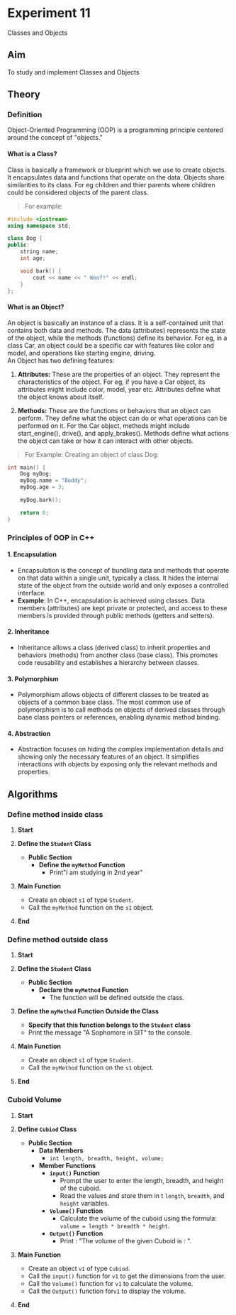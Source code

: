 # Experiment 11
Classes and Objects

## Aim 
To study and implement Classes and Objects

## Theory
### Definition
Object-Oriented Programming (OOP) is a programming principle centered around the concept of "objects."
#### What is a Class?
Class is basically a framework or blueprint which we use to create objects. It encapsulates data and functions that operate on the data. Objects share similarities to its class. For eg children and thier parents where children could be considered objects of the parent class.
> For example:
```cpp
#include <iostream>
using namespace std;

class Dog {
public:
    string name;
    int age;

    void bark() {
        cout << name << " Woof!" << endl;
    }
};

```
#### What is an Object?
An object is basically an instance of a class. It is a self-contained unit that contains both data and methods. The data (attributes) represents the state of the object, while the methods (functions) define its behavior. For eg, in a class Car, an object could be a specific car with features like color and model, and operations like starting engine, driving.
<br>
An Object has two defining features:
1. **Attributes:** These are the properties of an object. They represent the characteristics of the object. For eg, if you have a Car object, its attributes might include color, model, year etc. Attributes define what the object knows about itself.

2. **Methods:** These are the functions or behaviors that an object can perform. They define what the object can do or what operations can be performed on it. For the Car object, methods might include start_engine(), drive(), and apply_brakes(). Methods define what actions the object can take or how it can interact with other objects.
> For Example: Creating an object of class Dog:
```cpp  
int main() {
    Dog myDog;
    myDog.name = "Buddy";
    myDog.age = 3;

    myDog.bark();

    return 0;
}

```

### Principles of OOP in C++

#### 1. Encapsulation
-  Encapsulation is the concept of bundling data and methods that operate on that data within a single unit, typically a class. It hides the internal state of the object from the outside world and only exposes a controlled interface.
- **Example**: In C++, encapsulation is achieved using classes. Data members (attributes) are kept private or protected, and access to these members is provided through public methods (getters and setters).


#### 2. Inheritance
-  Inheritance allows a class (derived class) to inherit properties and behaviors (methods) from another class (base class). This promotes code reusability and establishes a hierarchy between classes.


#### 3. Polymorphism
-  Polymorphism allows objects of different classes to be treated as objects of a common base class. The most common use of polymorphism is to call methods on objects of derived classes through base class pointers or references, enabling dynamic method binding.


#### 4. Abstraction
- Abstraction focuses on hiding the complex implementation details and showing only the necessary features of an object. It simplifies interactions with objects by exposing only the relevant methods and properties.



## Algorithms
### Define method inside class

1. **Start**

2. **Define the `Student` Class**
   - **Public Section**
     - **Define the `myMethod` Function**
       - Print"I am studying in 2nd year"
3. **Main Function**
   - Create an object `s1` of type `Student`.
   - Call the `myMethod` function on the `s1` object.

4. **End**

### Define method outside class
1. **Start**

2. **Define the `Student` Class**
   - **Public Section**
     - **Declare the `myMethod` Function**
       - The function will be defined outside the class.

3. **Define the `myMethod` Function Outside the Class**
   - **Specify that this function belongs to the `Student` class**
   - Print the message "A Sophomore in SIT" to the console.

4. **Main Function**
   - Create an object `s1` of type `Student`.
   - Call the `myMethod` function on the `s1` object.

5. **End**

### Cuboid Volume
1. **Start**

2. **Define `Cubiod` Class**
   - **Public Section**
     - **Data Members**
       - `int length, breadth, height, volume;`
     - **Member Functions**
       - **`input()` Function**
         - Prompt the user to enter the length, breadth, and height of the cuboid.
         - Read the values and store them in t `length`, `breadth`, and `height` variables.
       - **`Volume()` Function**
         - Calculate the volume of the cuboid using the formula: `volume = length * breadth * height`.
       - **`Output()` Function**
         - Print : "The volume of the given Cuboid is : <volume>".

3. **Main Function**
   - Create an object `v1` of type `Cubiod`.
   - Call the `input()` function for `v1` to get the dimensions from the user.
   - Call the `Volume()` function for `v1` to calculate the volume.
   - Call the `Output()` function for`v1` to display the volume.

4. **End**
